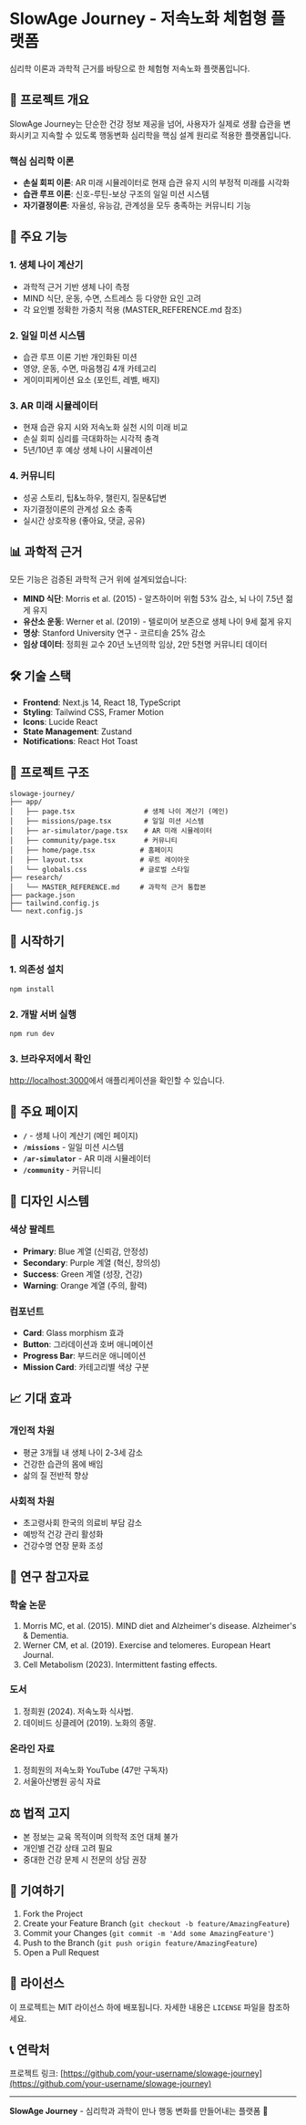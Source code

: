 # SlowAge Journey - 저속노화 체험형 플랫폼

심리학 이론과 과학적 근거를 바탕으로 한 체험형 저속노화 플랫폼입니다.

## 🎯 프로젝트 개요

SlowAge Journey는 단순한 건강 정보 제공을 넘어, 사용자가 실제로 생활 습관을 변화시키고 지속할 수 있도록 행동변화 심리학을 핵심 설계 원리로 적용한 플랫폼입니다.

### 핵심 심리학 이론
- **손실 회피 이론**: AR 미래 시뮬레이터로 현재 습관 유지 시의 부정적 미래를 시각화
- **습관 루프 이론**: 신호-루틴-보상 구조의 일일 미션 시스템
- **자기결정이론**: 자율성, 유능감, 관계성을 모두 충족하는 커뮤니티 기능

## 🚀 주요 기능

### 1. 생체 나이 계산기
- 과학적 근거 기반 생체 나이 측정
- MIND 식단, 운동, 수면, 스트레스 등 다양한 요인 고려
- 각 요인별 정확한 가중치 적용 (MASTER_REFERENCE.md 참조)

### 2. 일일 미션 시스템
- 습관 루프 이론 기반 개인화된 미션
- 영양, 운동, 수면, 마음챙김 4개 카테고리
- 게이미피케이션 요소 (포인트, 레벨, 배지)

### 3. AR 미래 시뮬레이터
- 현재 습관 유지 시와 저속노화 실천 시의 미래 비교
- 손실 회피 심리를 극대화하는 시각적 충격
- 5년/10년 후 예상 생체 나이 시뮬레이션

### 4. 커뮤니티
- 성공 스토리, 팁&노하우, 챌린지, 질문&답변
- 자기결정이론의 관계성 요소 충족
- 실시간 상호작용 (좋아요, 댓글, 공유)

## 📊 과학적 근거

모든 기능은 검증된 과학적 근거 위에 설계되었습니다:

- **MIND 식단**: Morris et al. (2015) - 알츠하이머 위험 53% 감소, 뇌 나이 7.5년 젊게 유지
- **유산소 운동**: Werner et al. (2019) - 텔로미어 보존으로 생체 나이 9세 젊게 유지
- **명상**: Stanford University 연구 - 코르티솔 25% 감소
- **임상 데이터**: 정희원 교수 20년 노년의학 임상, 2만 5천명 커뮤니티 데이터

## 🛠️ 기술 스택

- **Frontend**: Next.js 14, React 18, TypeScript
- **Styling**: Tailwind CSS, Framer Motion
- **Icons**: Lucide React
- **State Management**: Zustand
- **Notifications**: React Hot Toast

## 📁 프로젝트 구조

```
slowage-journey/
├── app/
│   ├── page.tsx                 # 생체 나이 계산기 (메인)
│   ├── missions/page.tsx        # 일일 미션 시스템
│   ├── ar-simulator/page.tsx    # AR 미래 시뮬레이터
│   ├── community/page.tsx       # 커뮤니티
│   ├── home/page.tsx           # 홈페이지
│   ├── layout.tsx              # 루트 레이아웃
│   └── globals.css             # 글로벌 스타일
├── research/
│   └── MASTER_REFERENCE.md     # 과학적 근거 통합본
├── package.json
├── tailwind.config.js
└── next.config.js
```

## 🚀 시작하기

### 1. 의존성 설치
```bash
npm install
```

### 2. 개발 서버 실행
```bash
npm run dev
```

### 3. 브라우저에서 확인
[http://localhost:3000](http://localhost:3000)에서 애플리케이션을 확인할 수 있습니다.

## 📱 주요 페이지

- **`/`** - 생체 나이 계산기 (메인 페이지)
- **`/missions`** - 일일 미션 시스템
- **`/ar-simulator`** - AR 미래 시뮬레이터
- **`/community`** - 커뮤니티

## 🎨 디자인 시스템

### 색상 팔레트
- **Primary**: Blue 계열 (신뢰감, 안정성)
- **Secondary**: Purple 계열 (혁신, 창의성)
- **Success**: Green 계열 (성장, 건강)
- **Warning**: Orange 계열 (주의, 활력)

### 컴포넌트
- **Card**: Glass morphism 효과
- **Button**: 그라데이션과 호버 애니메이션
- **Progress Bar**: 부드러운 애니메이션
- **Mission Card**: 카테고리별 색상 구분

## 📈 기대 효과

### 개인적 차원
- 평균 3개월 내 생체 나이 2-3세 감소
- 건강한 습관의 몸에 배임
- 삶의 질 전반적 향상

### 사회적 차원
- 초고령사회 한국의 의료비 부담 감소
- 예방적 건강 관리 활성화
- 건강수명 연장 문화 조성

## 🔬 연구 참고자료

### 학술 논문
1. Morris MC, et al. (2015). MIND diet and Alzheimer's disease. Alzheimer's & Dementia.
2. Werner CM, et al. (2019). Exercise and telomeres. European Heart Journal.
3. Cell Metabolism (2023). Intermittent fasting effects.

### 도서
1. 정희원 (2024). 저속노화 식사법.
2. 데이비드 싱클레어 (2019). 노화의 종말.

### 온라인 자료
1. 정희원의 저속노화 YouTube (47만 구독자)
2. 서울아산병원 공식 자료

## ⚖️ 법적 고지

- 본 정보는 교육 목적이며 의학적 조언 대체 불가
- 개인별 건강 상태 고려 필요
- 중대한 건강 문제 시 전문의 상담 권장

## 🤝 기여하기

1. Fork the Project
2. Create your Feature Branch (`git checkout -b feature/AmazingFeature`)
3. Commit your Changes (`git commit -m 'Add some AmazingFeature'`)
4. Push to the Branch (`git push origin feature/AmazingFeature`)
5. Open a Pull Request

## 📄 라이선스

이 프로젝트는 MIT 라이선스 하에 배포됩니다. 자세한 내용은 `LICENSE` 파일을 참조하세요.

## 📞 연락처

프로젝트 링크: [https://github.com/your-username/slowage-journey](https://github.com/your-username/slowage-journey)

---

**SlowAge Journey** - 심리학과 과학이 만나 행동 변화를 만들어내는 플랫폼 🌟

